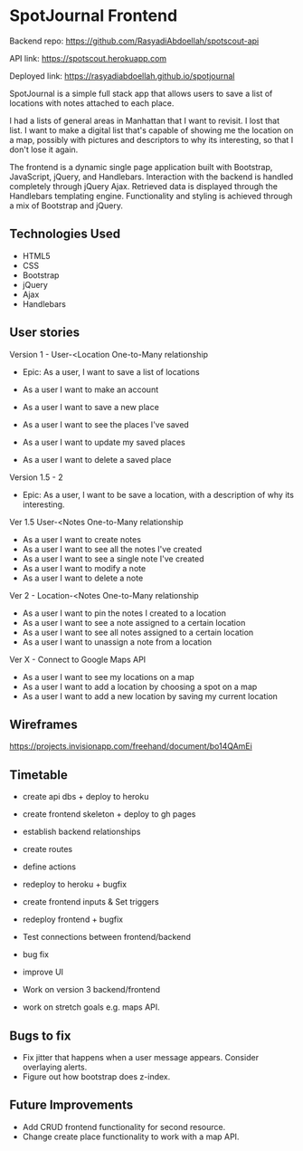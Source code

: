 # SpotJournal Frontend

Backend repo: https://github.com/RasyadiAbdoellah/spotscout-api

API link: https://spotscout.herokuapp.com

Deployed link: https://rasyadiabdoellah.github.io/spotjournal

SpotJournal is a simple full stack app that allows users to save a list of locations with notes attached to each place.

I had a lists of general areas in Manhattan that I want to revisit. I lost that list. I want to make a digital list that's capable of showing me the location on a map, possibly with pictures and descriptors to why its interesting, so that I don't lose it again.

The frontend is a dynamic single page application built with Bootstrap, JavaScript, jQuery, and Handlebars. Interaction with the backend is handled completely through jQuery Ajax. Retrieved data is displayed through the Handlebars templating engine. Functionality and styling is achieved through a mix of Bootstrap and jQuery.

## Technologies Used

- HTML5
- CSS
- Bootstrap
- jQuery
- Ajax
- Handlebars


## User stories

Version 1 - User-<Location One-to-Many relationship
- Epic: As a user, I want to save a list of locations

- As a user I want to make an account
- As a user I want to save a new place
- As a user I want to see the places I've saved
- As a user I want to update my saved places
- As a user I want to delete a saved place


Version 1.5 - 2
- Epic: As a user, I want to be save a location, with a description of why its interesting.

Ver 1.5 User-<Notes One-to-Many relationship
- As a user I want to create notes
- As a user I want to see all the notes I've created
- As a user I want to see a single note I've created
- As a user I want to modify a note
- As a user I want to delete a note

Ver 2 - Location-<Notes One-to-Many relationship 
- As a user I want to pin the notes I created to a location
- As a user I want to see a note assigned to a certain location
- As a user I want to see all notes assigned to a certain location
- As a user I want to unassign a note from a location

Ver X - Connect to Google Maps API
- As a user I want to see my locations on a map
- As a user I want to add a location by choosing a spot on a map
- As a user I want to add a new location by saving my current location

## Wireframes

https://projects.invisionapp.com/freehand/document/bo14QAmEi


## Timetable

- create api dbs + deploy to heroku
- create frontend skeleton + deploy to gh pages

- establish backend relationships
- create routes
- define actions
- redeploy to heroku + bugfix

- create frontend inputs & Set triggers
- redeploy frontend + bugfix

- Test connections between frontend/backend
- bug fix
- improve UI

- Work on version 3 backend/frontend
- work on stretch goals e.g. maps API.

## Bugs to fix
- Fix jitter that happens when a user message appears. Consider overlaying alerts.
- Figure out how bootstrap does z-index.

## Future Improvements

- Add CRUD frontend functionality for second resource.
- Change create place functionality to work with a map API.
